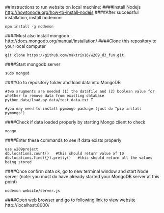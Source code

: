 ##Instructions to run website on local machine:
####Install Nodejs
http://howtonode.org/how-to-install-nodejs
####After successful installation, install nodemon
```
npm install -g nodemon
```
####Must also install mongodb
http://docs.mongodb.org/manual/installation/
####Clone this repository to your local computer
```
git clone https://github.com/maktrix16/w209_d3_fun.git
```
####Start mongodb server
```
sudo mongod
```
####Go to repository folder and load data into MongoDB
```
#two arugments are needed (1) the datafile and (2) boolean value for whether to remove data from existing database
python data/load.py data/test_data.txt T

#you may need to install pymongo package (just do "pip install pymongo")
```
####Check if data loaded properly by starting Mongo client to check
```
mongo
```
####Enter these commands to see if data exists properly
```
use w209project
db.locations.count()   #this should return value of 10
db.locations.find({}).pretty()   #this should return all the values being stored
```

####Once confirm data ok, go to new terminal window and start Node server (note: you must do have already started your MongoDB server at this point)
```
nodemon website/server.js
```
####Open web browser and go to following link to view website
http://localhost:8000/



